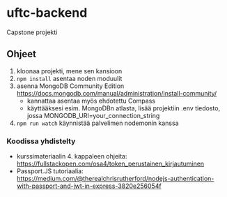 # uftc-backend

Capstone projekti

## Ohjeet

1. kloonaa projekti, mene sen kansioon
2. `npm install` asentaa noden moduulit
3. asenna MongoDB Community Edition https://docs.mongodb.com/manual/administration/install-community/
   - kannattaa asentaa myös ehdotettu Compass
   - käyttääksesi esim. MongoDBn atlasta, lisää projektiin .env tiedosto, jossa MONGODB_URI=your_connection_string
4. `npm run watch` käynnistää palvelimen nodemonin kanssa

### Koodissa yhdistelty

- kurssimateriaalin 4. kappaleen ohjeita: https://fullstackopen.com/osa4/token_perustainen_kirjautuminen
- Passport.JS tutoriaalia: https://medium.com/@therealchrisrutherford/nodejs-authentication-with-passport-and-jwt-in-express-3820e256054f
